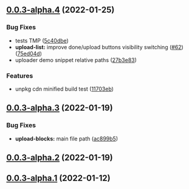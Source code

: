 ## [0.0.3-alpha.4](https://github.com/uploadcare/jsdk/compare/v0.0.3-alpha.3...v0.0.3-alpha.4) (2022-01-25)


### Bug Fixes

* tests TMP ([5c40dbe](https://github.com/uploadcare/jsdk/commit/5c40dbee2387a0782bd35edb80a9576929b3584f))
* **upload-list:** improve done/upload buttons visibility switching ([#62](https://github.com/uploadcare/jsdk/issues/62)) ([75ed04d](https://github.com/uploadcare/jsdk/commit/75ed04d51091040ab1362cac00ce5283bc93e369))
* uploader demo snippet relative paths ([27b3e83](https://github.com/uploadcare/jsdk/commit/27b3e83739aedf1d5996495fc7859cecdedcf40c))


### Features

* unpkg cdn minified build test ([11703eb](https://github.com/uploadcare/jsdk/commit/11703ebeb70c7cc27ff2bc8cc1c8a6a6b4f86ea9))



## [0.0.3-alpha.3](https://github.com/uploadcare/jsdk/compare/v0.0.3-alpha.2...v0.0.3-alpha.3) (2022-01-19)


### Bug Fixes

* **upload-blocks:** main file path ([ac899b5](https://github.com/uploadcare/jsdk/commit/ac899b564c7e169beb1577d36e942a0655f37c0a))



## [0.0.3-alpha.2](https://github.com/uploadcare/jsdk/compare/v0.0.3-alpha.1...v0.0.3-alpha.2) (2022-01-19)



## [0.0.3-alpha.1](https://github.com/uploadcare/jsdk/compare/v0.0.3-alpha.0...v0.0.3-alpha.1) (2022-01-12)




